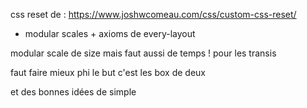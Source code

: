 
css reset de :
https://www.joshwcomeau.com/css/custom-css-reset/

+ modular scales + axioms de
every-layout

modular scale de size mais faut aussi de temps !
pour les transis

faut faire mieux phi
le but c'est les box de deux

et des bonnes idées de simple
